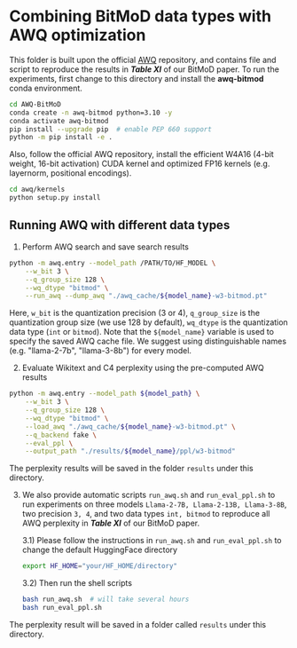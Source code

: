 
# Combining BitMoD data types with AWQ optimization

This folder is built upon the official [AWQ](https://github.com/mit-han-lab/llm-awq) repository, and contains file and script to reproduce the results in **_Table XI_** of our BitMoD paper. 
To run the experiments, first change to this directory and install the **awq-bitmod** conda environment. 
```bash
cd AWQ-BitMoD
conda create -n awq-bitmod python=3.10 -y
conda activate awq-bitmod
pip install --upgrade pip  # enable PEP 660 support
python -m pip install -e .
```
Also, follow the official AWQ repository, install the efficient W4A16 (4-bit weight, 16-bit activation) CUDA kernel and optimized FP16 kernels (e.g. layernorm, positional encodings).
```bash
cd awq/kernels
python setup.py install
```

## Running AWQ with different data types
1. Perform AWQ search and save search results 
```bash
python -m awq.entry --model_path /PATH/TO/HF_MODEL \
    --w_bit 3 \
    --q_group_size 128 \
    --wq_dtype "bitmod" \
    --run_awq --dump_awq "./awq_cache/${model_name}-w3-bitmod.pt"
```
Here, `w_bit` is the quantization precision (3 or 4), `q_group_size` is the quantization group size (we use 128 by default), `wq_dtype` is the quantization data type (`int` or `bitmod`).
Note that the `${model_name}` variable is used to specify the saved AWQ cache file. We suggest using distinguishable names (e.g. "llama-2-7b", "llama-3-8b") for every model.

2. Evaluate Wikitext and C4 perplexity using the pre-computed AWQ results
```bash
python -m awq.entry --model_path ${model_path} \
    --w_bit 3 \
    --q_group_size 128 \
    --wq_dtype "bitmod" \
    --load_awq "./awq_cache/${model_name}-w3-bitmod.pt" \
    --q_backend fake \
    --eval_ppl \
    --output_path "./results/${model_name}/ppl/w3-bitmod"
```
The perplexity results will be saved in the folder `results` under this directory.

3. We also provide automatic scripts `run_awq.sh` and `run_eval_ppl.sh` to run experiments on three models `Llama-2-7B, Llama-2-13B, Llama-3-8B`, two precision `3, 4`, and two data types `int, bitmod` to reproduce all AWQ perplexity in **_Table XI_** of our BitMoD paper.
   
    3.1\) Please follow the instructions in `run_awq.sh` and `run_eval_ppl.sh` to change the default HuggingFace directory  
    ```bash
    export HF_HOME="your/HF_HOME/directory"
    ```
    
    3.2\) Then run the shell scripts
    ```bash
    bash run_awq.sh  # will take several hours
    bash run_eval_ppl.sh
    ```
The perplexity result will be saved in a folder called `results` under this directory.
